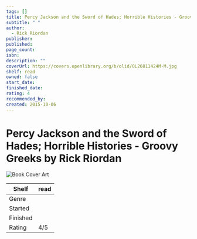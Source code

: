 ```yaml
---
tags: []
title: Percy Jackson and the Sword of Hades; Horrible Histories - Groovy Greeks
subtitle: " "
author:
  - Rick Riordan
publisher: 
published: 
page_count: 
isbn: 
description: ""
coverUrl: https://covers.openlibrary.org/b/olid/OL26811424M-M.jpg
shelf: read
owned: false
start_date: 
finished_date: 
rating: 4
recommended_by: 
created: 2015-10-06
---
```


# Percy Jackson and the Sword of Hades; Horrible Histories - Groovy Greeks by Rick Riordan

![Book Cover Art](https://covers.openlibrary.org/b/olid/OL26811424M-M.jpg)

| Shelf | read |
| --- | --- |
| Genre |  |
| Started |  |
| Finished |  |
| Rating | 4/5 |

